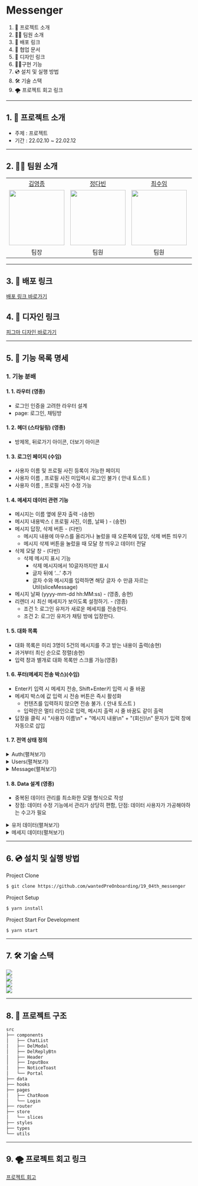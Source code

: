 # Messenger

1. 💁 프로젝트 소개
2. 👋🏻 팀원 소개
3. 🔗 배포 링크
4. 📄 협업 문서
5. 🌈 디자인 링크
6. 👩‍💻구현 기능
7. 💿 설치 및 실행 방법
8. 🛠️ 기술 스택
9. 🌪 프로젝트 회고 링크

---

## 1. 💁 프로젝트 소개

- 주제 : 프로젝트
- 기간 : 22.02.10 ~ 22.02.12

---

## 2. 👋🏻 팀원 소개

<table>

  <tr align="center">
    <td><a href='https://github.com/yeongjong310'>김영종</a></td>
    <td><a href="https://github.com/b41-41">정다빈</a></td>
    <td><a href="https://github.com/leechoiswim1">최수임</a></td>
    <td><a href="https://github.com/vi2920va">이송현</a></td>
  </tr>

  <tr align="center">
    <td><img src="https://avatars.githubusercontent.com/u/39623897?v=4" width="150px"/></td>
    <td><img src="https://avatars.githubusercontent.com/u/90027202?v=4"  width="150px"/></td>
    <td><img src="https://avatars.githubusercontent.com/u/85476908?v=4" width="150px"/></td>
    <td><img src="https://avatars.githubusercontent.com/u/76679130?v=4" width="150px"/></td>

  </tr>

  <tr align="center">
  <td>팀장</td>
  <td>팀원</td>
  <td>팀원</td>
  <td>팀원</td>
  </tr>

</table>

---

## 3. 🔗 배포 링크

[배포 링크 바로가기](https://switchat.netlify.app/)

## 4. 🌈 디자인 링크

[피그마 디자인 바로가기](https://www.figma.com/file/LYhssxBbJTYhLQCtvdNITP/swift-massenger?node-id=64%3A110)

---

## 5. 📄 기능 목록 명세

### 1. 기능 분배

#### 1. 1. 라우터 (영종)

- 로그인 인증을 고려한 라우터 설계
- page: 로그인, 채팅방

#### 1. 2. 헤더 (스타일링) (영종)

- 방제목, 뒤로가기 아이콘, 더보기 아이콘

#### 1. 3. 로그인 페이지 (수임)

- 사용자 이름 및 프로필 사진 등록이 가능한 페이지
- 사용자 이름 , 프로필 사진 미입력시 로그인 불가 ( 안내 토스트 )
- 사용자 이름 , 프로필 사진 수정 가능

#### 1. 4. 메세지 데이터 관련 기능

- 메시지는 이름 옆에 문자 출력 -(송현)
- 메시지 내용박스 ( 프로필 사진, 이름, 날짜 ) - (송현)
- 메시지 답장, 삭제 버튼 - (다빈)
  - 메시지 내용에 마우스를 올리거나 눌렀을 때 오른쪽에 답장, 삭제 버튼 띄우기
  - 메시지 삭제 버튼을 눌렀을 때 모달 창 띄우고 데이터 전달
- 삭제 모달 창 - (다빈)
  - 삭제 메시지 표시 기능
    - 삭제 메시지에서 10글자까지만 표시
    - 글자 뒤에 ‘...’ 추가
    - 글자 수와 메시지를 입력하면 해당 글자 수 만큼 자르는 Util(sliceMessage)
- 메시지 날짜 (yyyy-mm-dd hh:MM:ss) - (영종, 송현)
- 리렌더 시 최신 메세지가 보이도록 설정하기. - (영종)
  - 조건 1: 로그인 유저가 새로운 메세지를 전송한다.
  - 조건 2: 로그인 유저가 채팅 방에 입장한다.

#### 1. 5. 대화 목록

- 대화 목록은 미리 3명이 5건의 메시지를 주고 받는 내용이 출력(송현)
- 과거부터 최신 순으로 정렬(송현)
- 입력 창과 별개로 대화 목록만 스크롤 가능(영종)

#### 1. 6. 푸터(메세지 전송 박스)(수임)

- Enter키 입력 시 메세지 전송, Shift+Enter키 입력 시 줄 바꿈
- 메세지 박스에 값 입력 시 전송 버튼은 즉시 활성화
  - 컨텐츠를 입력하지 않으면 전송 불가. ( 안내 토스트 )
  - 입력란은 멀티 라인으로 입력, 메시지 출력 시 줄 바꿈도 같이 출력
- 답장을 클릭 시 "사용자 이름\n" + "메시지 내용\n" + "(회신)\n" 문자가 입력 창에 자동으로 삽입

#### 1. 7. 전역 상태 정의

<details>
<summary>Auth(펼쳐보기)</summary>
<div markdown="1">

- Auth: 로그인 유저의 정보를 담은 상태

```tsx
interface Auth {
  userId: number | null;
  userName: string | null;
  avatarURL: string;
}
```

</div>
</details>

<details>
<summary>Users(펼쳐보기)</summary>
<div markdown="1">

- Users: 채팅방에 참여한 유저 정보를 담은 상태

```tsx
interface User {
  userId: number;
  userName: string;
  avatarURL: string;
}

type UserS = User[];
```

</div>
</details>

<details>
<summary>Message(펼쳐보기)</summary>
<div markdown="1">

- message: 채팅방에서 대화한 메세지를 담은 상태

```tsx
interface Message {
  id: number;
  createAt: number;
  userId: number;
  message: string;
}

type Messages = Message[];
```

</div>
</details>

#### 1. 8. Data 설계 (영종)

- 중복된 데이터 관리를 최소화한 모델 형식으로 작성
- 장점: 데이터 수정 기능에서 관리가 상당히 편함, 단점: 데이터 사용자가 가공해야하는 수고가 필요

<details>
<summary>유저 데이터(펼쳐보기)</summary>
<div markdown="1">

```tsx
// users
const users = [
  {
    userId: 1,
    userName: '임수',
    avatarURL: `${process.env.REACT_APP_ASSET_PATH}/defaultUserImg.png`,
  },
  {
    userId: 2,
    userName: '송현',
    avatarURL: `${process.env.REACT_APP_ASSET_PATH}/defaultUserImg.png`,
  },
  {
    userId: 3,
    userName: '빈다',
    avatarURL: `${process.env.REACT_APP_ASSET_PATH}/defaultUserImg.png`,
  },
];
```

</div>
</details>

<details>
<summary>메세지 데이터(펼쳐보기)</summary>
<div markdown="1">

```tsx
// messages

const messages = [
  {
    id: 1000,
    createAt: 1644492766000,
    userId: 1,
    message: '안녕~',
  },
  {
    id: 1001,
    createAt: 1644492996000,
    userId: 2,
    message: '응 임수야~',
  },
  {
    id: 1002,
    createAt: 1644494116000,
    userId: 3,
    message: '앗 금지!',
  },
  {
    id: 1003,
    createAt: 1644494000000,
    userId: 1,
    message: '너무해 ㅠㅠ',
  },
  {
    id: 1004,
    createAt: 1644620008989,
    userId: 3,
    message: '😋',
  },
];
```

</div>
</details>

---

## 6. 💿 설치 및 실행 방법

Project Clone

```bash
$ git clone https://github.com/wantedPreOnboarding/19_04th_messenger
```

Project Setup

```bash
$ yarn install
```

Project Start For Development

```bash
$ yarn start
```

---

## 7. 🛠️ 기술 스택

<div>
  <img src="https://img.shields.io/badge/react-61DAFB?style=for-the-badge&logo=react&logoColor=black"/>
</div>

<div>
  <img src="https://img.shields.io/badge/-typescript-blue?style=for-the-badge"/>
</div>

<div>
  <img src="https://img.shields.io/badge/-styled--Components-red?style=for-the-badge"/>
</div>

<div>
  <img src="https://img.shields.io/badge/git-flow-brightgreen?style=for-the-badge&logo"/>
</div>

---

## 8. 🌲 프로젝트 구조

```HTML
src
├── components
│   ├── ChatList
│   ├── DelModal
│   ├── DelReplyBtn
│   ├── Header
│   ├── InputBox
│   ├── NoticeToast
│   └── Portal
├── data
├── hooks
├── pages
│   ├── ChatRoom
│   └── Login
├── router
├── store
│   └── slices
├── styles
├── types
└── utils
```

---

## 9. 🌪 프로젝트 회고 링크

[프로젝트 회고](https://smiling-player-37b.notion.site/2-2-9f5bb26a018744c0900f3ac450c9d935)
